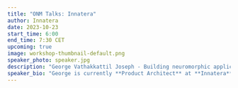 ```yaml
---
title: "ONM Talks: Innatera"
author: Innatera
date: 2023-10-23
start_time: 6:00 
end_time: 7:30 CET
upcoming: true
image: workshop-thumbnail-default.png
speaker_photo: speaker.jpg
description: "George Vathakkattil Joseph - Building neuromorphic applications using Talamo."
speaker_bio: "George is currently **Product Architect** at **Innatera**. He completed his Ph.D. from the **Dynamical systems and risk lab**, **University College Dublin**, focusing on continuous-time non- von Neumann computing paradigms. Prior to that, as an engineering physics graduate, he worked on classical approximations of quantum effects in photonics. At Innatera, he helps define the software and hardware architecture for Innatera’s product vision. His other interests span across compilers, music theory, and long-distance cycling. He believes that the best bet for embedded AI in real applications is through neuromorphic computing. His day-to-day revolves around finding balance - where do real signals stop and spikes begin, where do developers stop and compilers begin, where does work stop and life begin? "
---
```

  
